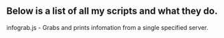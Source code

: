 ## Below is a list of all my scripts and what they do.
infograb.js - Grabs and prints infomation from a single specified server.
